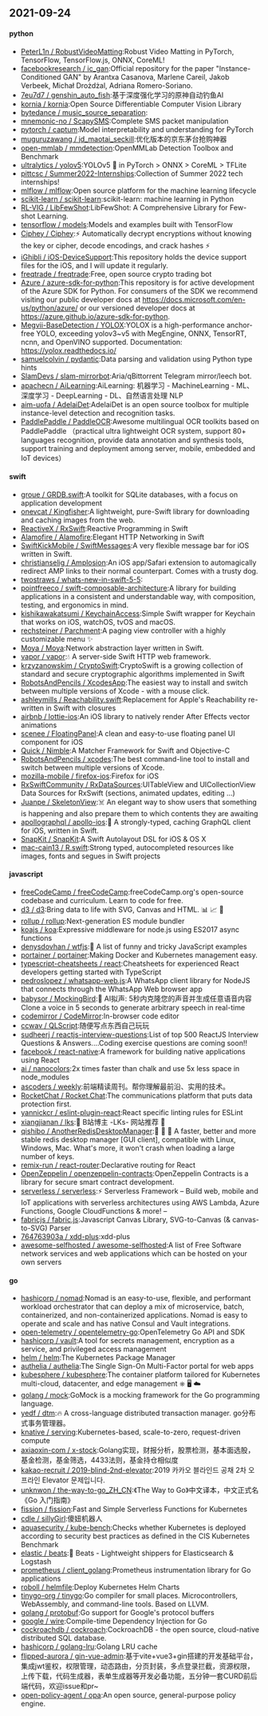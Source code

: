 ## 2021-09-24

#### python
* [PeterL1n / RobustVideoMatting](https://github.com/PeterL1n/RobustVideoMatting):Robust Video Matting in PyTorch, TensorFlow, TensorFlow.js, ONNX, CoreML!
* [facebookresearch / ic_gan](https://github.com/facebookresearch/ic_gan):Official repository for the paper "Instance-Conditioned GAN" by Arantxa Casanova, Marlene Careil, Jakob Verbeek, Michał Drożdżal, Adriana Romero-Soriano.
* [7eu7d7 / genshin_auto_fish](https://github.com/7eu7d7/genshin_auto_fish):基于深度强化学习的原神自动钓鱼AI
* [kornia / kornia](https://github.com/kornia/kornia):Open Source Differentiable Computer Vision Library
* [bytedance / music_source_separation](https://github.com/bytedance/music_source_separation):
* [mnemonic-no / ScapySMS](https://github.com/mnemonic-no/ScapySMS):Complete SMS packet manipulation
* [pytorch / captum](https://github.com/pytorch/captum):Model interpretability and understanding for PyTorch
* [muguruzawang / jd_maotai_seckill](https://github.com/muguruzawang/jd_maotai_seckill):优化版本的京东茅台抢购神器
* [open-mmlab / mmdetection](https://github.com/open-mmlab/mmdetection):OpenMMLab Detection Toolbox and Benchmark
* [ultralytics / yolov5](https://github.com/ultralytics/yolov5):YOLOv5
🚀
in PyTorch > ONNX > CoreML > TFLite
* [pittcsc / Summer2022-Internships](https://github.com/pittcsc/Summer2022-Internships):Collection of Summer 2022 tech internships!
* [mlflow / mlflow](https://github.com/mlflow/mlflow):Open source platform for the machine learning lifecycle
* [scikit-learn / scikit-learn](https://github.com/scikit-learn/scikit-learn):scikit-learn: machine learning in Python
* [RL-VIG / LibFewShot](https://github.com/RL-VIG/LibFewShot):LibFewShot: A Comprehensive Library for Few-shot Learning.
* [tensorflow / models](https://github.com/tensorflow/models):Models and examples built with TensorFlow
* [Ciphey / Ciphey](https://github.com/Ciphey/Ciphey):⚡
Automatically decrypt encryptions without knowing the key or cipher, decode encodings, and crack hashes
⚡
* [iGhibli / iOS-DeviceSupport](https://github.com/iGhibli/iOS-DeviceSupport):This repository holds the device support files for the iOS, and I will update it regularly.
* [freqtrade / freqtrade](https://github.com/freqtrade/freqtrade):Free, open source crypto trading bot
* [Azure / azure-sdk-for-python](https://github.com/Azure/azure-sdk-for-python):This repository is for active development of the Azure SDK for Python. For consumers of the SDK we recommend visiting our public developer docs at https://docs.microsoft.com/en-us/python/azure/ or our versioned developer docs at https://azure.github.io/azure-sdk-for-python.
* [Megvii-BaseDetection / YOLOX](https://github.com/Megvii-BaseDetection/YOLOX):YOLOX is a high-performance anchor-free YOLO, exceeding yolov3~v5 with MegEngine, ONNX, TensorRT, ncnn, and OpenVINO supported. Documentation: https://yolox.readthedocs.io/
* [samuelcolvin / pydantic](https://github.com/samuelcolvin/pydantic):Data parsing and validation using Python type hints
* [SlamDevs / slam-mirrorbot](https://github.com/SlamDevs/slam-mirrorbot):Aria/qBittorrent Telegram mirror/leech bot.
* [apachecn / AiLearning](https://github.com/apachecn/AiLearning):AiLearning: 机器学习 - MachineLearning - ML、深度学习 - DeepLearning - DL、自然语言处理 NLP
* [aim-uofa / AdelaiDet](https://github.com/aim-uofa/AdelaiDet):AdelaiDet is an open source toolbox for multiple instance-level detection and recognition tasks.
* [PaddlePaddle / PaddleOCR](https://github.com/PaddlePaddle/PaddleOCR):Awesome multilingual OCR toolkits based on PaddlePaddle （practical ultra lightweight OCR system, support 80+ languages recognition, provide data annotation and synthesis tools, support training and deployment among server, mobile, embedded and IoT devices）

#### swift
* [groue / GRDB.swift](https://github.com/groue/GRDB.swift):A toolkit for SQLite databases, with a focus on application development
* [onevcat / Kingfisher](https://github.com/onevcat/Kingfisher):A lightweight, pure-Swift library for downloading and caching images from the web.
* [ReactiveX / RxSwift](https://github.com/ReactiveX/RxSwift):Reactive Programming in Swift
* [Alamofire / Alamofire](https://github.com/Alamofire/Alamofire):Elegant HTTP Networking in Swift
* [SwiftKickMobile / SwiftMessages](https://github.com/SwiftKickMobile/SwiftMessages):A very flexible message bar for iOS written in Swift.
* [christianselig / Amplosion](https://github.com/christianselig/Amplosion):An iOS app/Safari extension to automagically redirect AMP links to their normal counterpart. Comes with a trusty dog.
* [twostraws / whats-new-in-swift-5-5](https://github.com/twostraws/whats-new-in-swift-5-5):
* [pointfreeco / swift-composable-architecture](https://github.com/pointfreeco/swift-composable-architecture):A library for building applications in a consistent and understandable way, with composition, testing, and ergonomics in mind.
* [kishikawakatsumi / KeychainAccess](https://github.com/kishikawakatsumi/KeychainAccess):Simple Swift wrapper for Keychain that works on iOS, watchOS, tvOS and macOS.
* [rechsteiner / Parchment](https://github.com/rechsteiner/Parchment):A paging view controller with a highly customizable menu
✨
* [Moya / Moya](https://github.com/Moya/Moya):Network abstraction layer written in Swift.
* [vapor / vapor](https://github.com/vapor/vapor):💧
A server-side Swift HTTP web framework.
* [krzyzanowskim / CryptoSwift](https://github.com/krzyzanowskim/CryptoSwift):CryptoSwift is a growing collection of standard and secure cryptographic algorithms implemented in Swift
* [RobotsAndPencils / XcodesApp](https://github.com/RobotsAndPencils/XcodesApp):The easiest way to install and switch between multiple versions of Xcode - with a mouse click.
* [ashleymills / Reachability.swift](https://github.com/ashleymills/Reachability.swift):Replacement for Apple's Reachability re-written in Swift with closures
* [airbnb / lottie-ios](https://github.com/airbnb/lottie-ios):An iOS library to natively render After Effects vector animations
* [scenee / FloatingPanel](https://github.com/scenee/FloatingPanel):A clean and easy-to-use floating panel UI component for iOS
* [Quick / Nimble](https://github.com/Quick/Nimble):A Matcher Framework for Swift and Objective-C
* [RobotsAndPencils / xcodes](https://github.com/RobotsAndPencils/xcodes):The best command-line tool to install and switch between multiple versions of Xcode.
* [mozilla-mobile / firefox-ios](https://github.com/mozilla-mobile/firefox-ios):Firefox for iOS
* [RxSwiftCommunity / RxDataSources](https://github.com/RxSwiftCommunity/RxDataSources):UITableView and UICollectionView Data Sources for RxSwift (sections, animated updates, editing ...)
* [Juanpe / SkeletonView](https://github.com/Juanpe/SkeletonView):☠️
An elegant way to show users that something is happening and also prepare them to which contents they are awaiting
* [apollographql / apollo-ios](https://github.com/apollographql/apollo-ios):📱
A strongly-typed, caching GraphQL client for iOS, written in Swift.
* [SnapKit / SnapKit](https://github.com/SnapKit/SnapKit):A Swift Autolayout DSL for iOS & OS X
* [mac-cain13 / R.swift](https://github.com/mac-cain13/R.swift):Strong typed, autocompleted resources like images, fonts and segues in Swift projects

#### javascript
* [freeCodeCamp / freeCodeCamp](https://github.com/freeCodeCamp/freeCodeCamp):freeCodeCamp.org's open-source codebase and curriculum. Learn to code for free.
* [d3 / d3](https://github.com/d3/d3):Bring data to life with SVG, Canvas and HTML.
📊
📈
🎉
* [rollup / rollup](https://github.com/rollup/rollup):Next-generation ES module bundler
* [koajs / koa](https://github.com/koajs/koa):Expressive middleware for node.js using ES2017 async functions
* [denysdovhan / wtfjs](https://github.com/denysdovhan/wtfjs):🤪
A list of funny and tricky JavaScript examples
* [portainer / portainer](https://github.com/portainer/portainer):Making Docker and Kubernetes management easy.
* [typescript-cheatsheets / react](https://github.com/typescript-cheatsheets/react):Cheatsheets for experienced React developers getting started with TypeScript
* [pedroslopez / whatsapp-web.js](https://github.com/pedroslopez/whatsapp-web.js):A WhatsApp client library for NodeJS that connects through the WhatsApp Web browser app
* [babysor / MockingBird](https://github.com/babysor/MockingBird):🚀
AI拟声: 5秒内克隆您的声音并生成任意语音内容 Clone a voice in 5 seconds to generate arbitrary speech in real-time
* [codemirror / CodeMirror](https://github.com/codemirror/CodeMirror):In-browser code editor
* [ccwav / QLScript](https://github.com/ccwav/QLScript):随便写点东西自己玩玩
* [sudheerj / reactjs-interview-questions](https://github.com/sudheerj/reactjs-interview-questions):List of top 500 ReactJS Interview Questions & Answers....Coding exercise questions are coming soon!!
* [facebook / react-native](https://github.com/facebook/react-native):A framework for building native applications using React
* [ai / nanocolors](https://github.com/ai/nanocolors):2x times faster than chalk and use 5x less space in node_modules
* [ascoders / weekly](https://github.com/ascoders/weekly):前端精读周刊。帮你理解最前沿、实用的技术。
* [RocketChat / Rocket.Chat](https://github.com/RocketChat/Rocket.Chat):The communications platform that puts data protection first.
* [yannickcr / eslint-plugin-react](https://github.com/yannickcr/eslint-plugin-react):React specific linting rules for ESLint
* [xiangjianan / lks](https://github.com/xiangjianan/lks):🔗
B站博主 -LKs- 网站推荐
🔗
* [qishibo / AnotherRedisDesktopManager](https://github.com/qishibo/AnotherRedisDesktopManager):🚀
🚀
🚀
A faster, better and more stable redis desktop manager [GUI client], compatible with Linux, Windows, Mac. What's more, it won't crash when loading a large number of keys.
* [remix-run / react-router](https://github.com/remix-run/react-router):Declarative routing for React
* [OpenZeppelin / openzeppelin-contracts](https://github.com/OpenZeppelin/openzeppelin-contracts):OpenZeppelin Contracts is a library for secure smart contract development.
* [serverless / serverless](https://github.com/serverless/serverless):⚡
Serverless Framework – Build web, mobile and IoT applications with serverless architectures using AWS Lambda, Azure Functions, Google CloudFunctions & more! –
* [fabricjs / fabric.js](https://github.com/fabricjs/fabric.js):Javascript Canvas Library, SVG-to-Canvas (& canvas-to-SVG) Parser
* [764763903a / xdd-plus](https://github.com/764763903a/xdd-plus):xdd-plus
* [awesome-selfhosted / awesome-selfhosted](https://github.com/awesome-selfhosted/awesome-selfhosted):A list of Free Software network services and web applications which can be hosted on your own servers

#### go
* [hashicorp / nomad](https://github.com/hashicorp/nomad):Nomad is an easy-to-use, flexible, and performant workload orchestrator that can deploy a mix of microservice, batch, containerized, and non-containerized applications. Nomad is easy to operate and scale and has native Consul and Vault integrations.
* [open-telemetry / opentelemetry-go](https://github.com/open-telemetry/opentelemetry-go):OpenTelemetry Go API and SDK
* [hashicorp / vault](https://github.com/hashicorp/vault):A tool for secrets management, encryption as a service, and privileged access management
* [helm / helm](https://github.com/helm/helm):The Kubernetes Package Manager
* [authelia / authelia](https://github.com/authelia/authelia):The Single Sign-On Multi-Factor portal for web apps
* [kubesphere / kubesphere](https://github.com/kubesphere/kubesphere):The container platform tailored for Kubernetes multi-cloud, datacenter, and edge management ⎈
🖥
☁️
* [golang / mock](https://github.com/golang/mock):GoMock is a mocking framework for the Go programming language.
* [yedf / dtm](https://github.com/yedf/dtm):🔥
A cross-language distributed transaction manager. go分布式事务管理器。
* [knative / serving](https://github.com/knative/serving):Kubernetes-based, scale-to-zero, request-driven compute
* [axiaoxin-com / x-stock](https://github.com/axiaoxin-com/x-stock):Golang实现，财报分析，股票检测，基本面选股，基金检测，基金筛选，4433法则，基金持仓相似度
* [kakao-recruit / 2019-blind-2nd-elevator](https://github.com/kakao-recruit/2019-blind-2nd-elevator):2019 카카오 블라인드 공채 2차 오프라인 Elevator 문제입니다.
* [unknwon / the-way-to-go_ZH_CN](https://github.com/unknwon/the-way-to-go_ZH_CN):《The Way to Go》中文译本，中文正式名《Go 入门指南》
* [fission / fission](https://github.com/fission/fission):Fast and Simple Serverless Functions for Kubernetes
* [cdle / sillyGirl](https://github.com/cdle/sillyGirl):傻妞机器人
* [aquasecurity / kube-bench](https://github.com/aquasecurity/kube-bench):Checks whether Kubernetes is deployed according to security best practices as defined in the CIS Kubernetes Benchmark
* [elastic / beats](https://github.com/elastic/beats):🐠
Beats - Lightweight shippers for Elasticsearch & Logstash
* [prometheus / client_golang](https://github.com/prometheus/client_golang):Prometheus instrumentation library for Go applications
* [roboll / helmfile](https://github.com/roboll/helmfile):Deploy Kubernetes Helm Charts
* [tinygo-org / tinygo](https://github.com/tinygo-org/tinygo):Go compiler for small places. Microcontrollers, WebAssembly, and command-line tools. Based on LLVM.
* [golang / protobuf](https://github.com/golang/protobuf):Go support for Google's protocol buffers
* [google / wire](https://github.com/google/wire):Compile-time Dependency Injection for Go
* [cockroachdb / cockroach](https://github.com/cockroachdb/cockroach):CockroachDB - the open source, cloud-native distributed SQL database.
* [hashicorp / golang-lru](https://github.com/hashicorp/golang-lru):Golang LRU cache
* [flipped-aurora / gin-vue-admin](https://github.com/flipped-aurora/gin-vue-admin):基于vite+vue3+gin搭建的开发基础平台，集成jwt鉴权，权限管理，动态路由，分页封装，多点登录拦截，资源权限，上传下载，代码生成器，表单生成器等开发必备功能，五分钟一套CURD前后端代码，欢迎issue和pr~
* [open-policy-agent / opa](https://github.com/open-policy-agent/opa):An open source, general-purpose policy engine.
